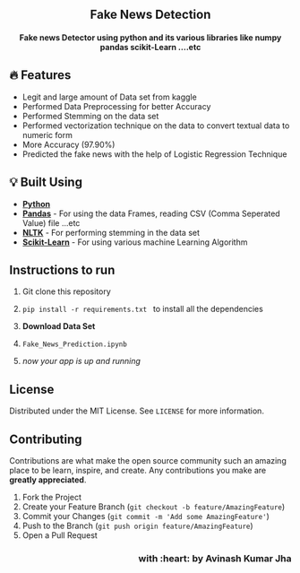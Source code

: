 

<h2 align="center"> Fake News Detection </h2>
<h4 align="center">Fake news Detector using python and its various libraries like numpy pandas scikit-Learn ....etc<h4>

## :fire: Features

- Legit and large amount of Data set from kaggle
- Performed Data Preprocessing for better Accuracy
- Performed Stemming on the data set
- Performed vectorization technique on the data to convert textual data to numeric form
- More Accuracy (97.90%)
- Predicted the fake news with the help of Logistic Regression Technique

## :bulb: Built Using

- [**Python**](https://www.python.org/)
- [**Pandas**](https://pandas.pydata.org/) - For using the data Frames, reading CSV (Comma Seperated Value) file ...etc
- [**NLTK**](https://www.nltk.org/) - For performing stemming in the data set
- [**Scikit-Learn**](https://scikit-learn.org/) - For using various machine Learning Algorithm



## Instructions to run

1. Git clone this repository

2. ```pip install -r requirements.txt ```  to install all the dependencies

3. **Download Data Set**
 
4. ```Fake_News_Prediction.ipynb```

5. _now your app is up and running_


<!-- LICENSE -->  

## License

Distributed under the MIT License. See `LICENSE` for more information.  


<!-- CONTRIBUTING -->
## Contributing

Contributions are what make the open source community such an amazing place to be learn, inspire, and create. Any contributions you make are **greatly appreciated**.

1. Fork the Project
2. Create your Feature Branch (`git checkout -b feature/AmazingFeature`)
3. Commit your Changes (`git commit -m 'Add some AmazingFeature'`)
4. Push to the Branch (`git push origin feature/AmazingFeature`)
5. Open a Pull Request  




<h3 align="right">with :heart: by Avinash Kumar Jha</h3>
